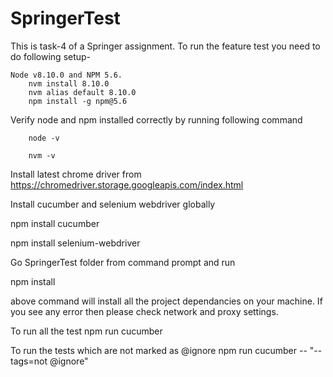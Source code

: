 # SpringerTest
This is task-4 of a Springer assignment. To run the feature test you need to do following setup-

    Node v8.10.0 and NPM 5.6.
        nvm install 8.10.0
        nvm alias default 8.10.0
        npm install -g npm@5.6

Verify node and npm installed correctly by running following command
        
        node -v
        
        nvm -v
 
Install latest chrome driver from https://chromedriver.storage.googleapis.com/index.html

Install cucumber and selenium webdriver globally

npm install cucumber

npm install selenium-webdriver

Go SpringerTest folder from command prompt and run

npm install

above command will install all the project dependancies on your machine. If you see any error then please check network and proxy settings.

To run all the test
npm run cucumber

To run the tests which are not marked as @ignore
npm run cucumber -- "--tags=not @ignore"

